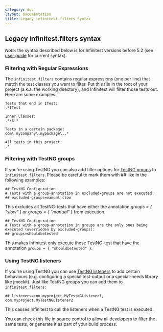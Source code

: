 ```yaml
---
category: doc
layout: documentation
title: Legacy infinitest.filters Syntax
---
```



## Legacy infinitest.filters syntax 

*Note*: the syntax described below is for Infinitest versions before 5.2 (see [user guide](user_guide.html) for current syntax).

### Filtering with Regular Expressions

The `infinitest.filters` contains regular expressions (one per line) that match the test classes you want to filter. Put this file in the root of your project (a.k.a. the working directory), and Infinitest will filter those tests out. Here are some examples:

    Tests that end in ITest:
    .*ITest
    
    Inner Classes:
    .*\$.*
    
    Tests in a certain package:
    com\.mycompany\.mypackage\..*
    
    All tests in this project:
    .*

### Filtering with TestNG groups

If you're using TestNG you can also add filter options for [TestNG groups](http://testng.org/doc/documentation-main.html#test-groups) to `infinitest.filters`. Please be careful to mark them with ## like in the following examples:

    ## TestNG Configuration
    # Tests with a group-annotation in excluded-groups are not executed:
    ## excluded-groups=manual,slow

This excludes all TestNG-tests that have either the annotation *groups = { "slow" }* or *groups = { "manual" }* from execution.

    ## TestNG Configuration
    # Tests with a group-annotation in groups are the only ones being executed (overridden by excluded-groups):
    ## groups=shouldbetested

This makes Infinitest only execute those TestNG-test that have the annotation `groups = { "shouldbetested" }`.

### Using TestNG listeners

If you're using TestNG you can use [TestNG listeners](http://testng.org/doc/documentation-main.html#testng-listeners) to add certain behaviours (e.g. configuring a special test-output or a special-needs library like jmockit). Just like TestNG groups you can add them to `infinitest.filters`:

    ## listeners=com.myproject.MyTestNGListener1, com.myproject.MyTestNGListener2

This causes Infinitest to call the listeners when a TestNG test is executed.

You can check this file in source control to allow all developers to filter the same tests, or generate it as part of your build process.


